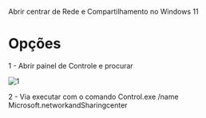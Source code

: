 Abrir centrar de Rede e Compartilhamento no Windows 11

# Opções

1 - Abrir painel de Controle e procurar

![1](https://github.com/user-attachments/assets/e2bd141c-f712-402d-9fc8-eba5cd8987b0)


2 - Via executar com o comando Control.exe /name Microsoft.networkandSharingcenter
